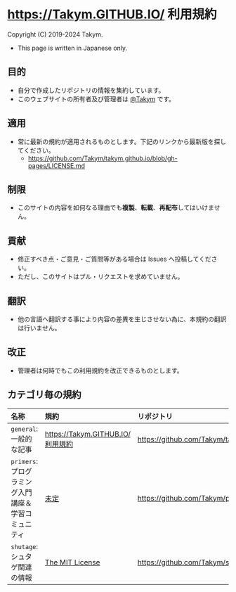 # <https://Takym.GITHUB.IO/> 利用規約
Copyright (C) 2019-2024 Takym.

* This page is written in Japanese only.

## 目的
* 自分で作成したリポジトリの情報を集約しています。
* このウェブサイトの所有者及び管理者は [@Takym](https://github.com/Takym) です。

## 適用
* 常に最新の規約が適用されるものとします。下記のリンクから最新版を探してください。
	* <https://github.com/Takym/takym.github.io/blob/gh-pages/LICENSE.md>

## 制限
<!-- GitHub の規約上不可能？
* このサイトのリポジトリを如何なる理由でも**フォーク**してはいけません。
* このサイトのリポジトリを如何なる理由でも**クローン**してはいけません。
-->
* このサイトの内容を如何なる理由でも**複製**、**転載**、**再配布**してはいけません。

## 貢献
* 修正すべき点・ご意見・ご質問等がある場合は Issues へ投稿してください。
* ただし、このサイトはプル・リクエストを求めていません。

## 翻訳
* 他の言語へ翻訳する事により内容の差異を生じさせない為に、本規約の翻訳は行いません。

## 改正
* 管理者は何時でもこの利用規約を改正できるものとします。

## カテゴリ毎の規約

|名称|規約|リポジトリ|ブログサイト|ウィキサイト|
|:---|:---|:---------|:-----------|:-----------|
|`general`: 一般的な記事|[https://Takym.GITHUB.IO/ 利用規約](https://takym.github.io/LICENSE.html)|<https://github.com/Takym/takym.github.io>|<https://takym.github.io/blog/general>|<https://takym.github.io/wiki/general>|
|`primers`: プログラミング入門講座＆学習コミュニティ|[未定](https://takym.github.io/blog/primers/LICENSE.html)|<https://github.com/Takym/primers>|<https://takym.github.io/blog/primers>|<https://takym.github.io/wiki/primers>|
|`shutage`: シュタゲ関連の情報|[The MIT License](https://takym.github.io/blog/shutage/LICENSE.html)|<https://github.com/Takym/shutage>|<https://takym.github.io/blog/shutage>|<https://takym.github.io/wiki/shutage>|
